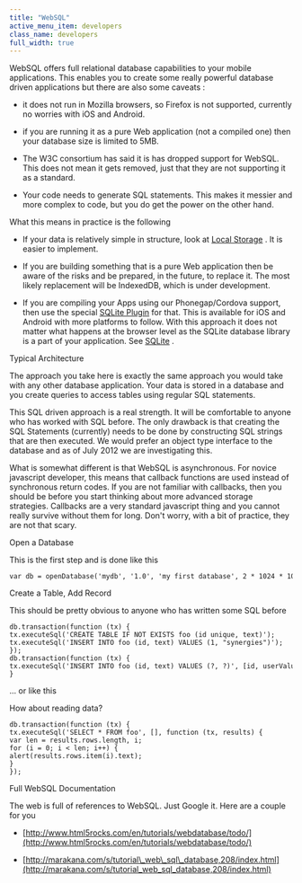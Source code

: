 ```yaml
---
title: "WebSQL"
active_menu_item: developers
class_name: developers
full_width: true
---
```



WebSQL offers full relational database capabilities to your mobile applications. This enables you to create some really powerful database driven applications but there are also some caveats :

 - it does not run in Mozilla browsers, so Firefox is not supported, currently no worries with iOS and Android.

 - if you are running it as a pure Web application (not a compiled one) then your database size is limited to 5MB.

 - The W3C consortium has said it is has dropped support for WebSQL. This does not mean it gets removed, just that they are not supporting it as a standard.

 - Your code needs to generate SQL statements. This makes it messier and more complex to code, but you do get the power on the other hand.

What this means in practice is the following

 - If your data is relatively simple in structure, look at [Local Storage](local_storage_example.htm) . It is easier to implement.

 - If you are building something that is a pure Web application then be aware of the risks and be prepared, in the future, to replace it. The most likely replacement will be IndexedDB, which is under development.

 - If you are compiling your Apps using our Phonegap/Cordova support, then use the special [SQLite Plugin](../../ac-mobile-build-phonegap/cordova/ac-mobile-build/ac-build-plugins/sqlite-plugin/index.htm) for that. This is available for iOS and Android with more platforms to follow. With this approach it does not matter what happens at the browser level as the SQLite database library is a part of your application. See [SQLite](sqlite.htm) .

Typical Architecture

The approach you take here is exactly the same approach you would take with any other database application. Your data is stored in a database and you create queries to access tables using regular SQL statements.

This SQL driven approach is a real strength. It will be comfortable to anyone who has worked with SQL before. The only drawback is that creating the SQL Statements (currently) needs to be done by constructing SQL strings that are then executed. We would prefer an object type interface to the database and as of July 2012 we are investigating this.

What is somewhat different is that WebSQL is asynchronous. For novice javascript developer, this means that callback functions are used instead of synchronous return codes. If you are not familiar with callbacks, then you should be before you start thinking about more advanced storage strategies. Callbacks are a very standard javascript thing and you cannot really survive without them for long. Don't worry, with a bit of practice, they are not that scary.

Open a Database

This is the first step and is done like this

    var db = openDatabase('mydb', '1.0', 'my first database', 2 * 1024 * 1024);
   

Create a Table, Add Record

This should be pretty obvious to anyone who has written some SQL before

    db.transaction(function (tx) {
    tx.executeSql('CREATE TABLE IF NOT EXISTS foo (id unique, text)');
    tx.executeSql('INSERT INTO foo (id, text) VALUES (1, "synergies")');
    });
    db.transaction(function (tx) {
    tx.executeSql('INSERT INTO foo (id, text) VALUES (?, ?)', [id, userValue]);
    }
   

... or like this

How about reading data?

    db.transaction(function (tx) {
    tx.executeSql('SELECT * FROM foo', [], function (tx, results) {
    var len = results.rows.length, i;
    for (i = 0; i < len; i++) {
    alert(results.rows.item(i).text);
    }
    });
   

Full WebSQL Documentation

The web is full of references to WebSQL. Just Google it. Here are a couple for you

 - [http://www.html5rocks.com/en/tutorials/webdatabase/todo/](http://www.html5rocks.com/en/tutorials/webdatabase/todo/)

 - [http://marakana.com/s/tutorial\_web\_sql\_database,208/index.html](http://marakana.com/s/tutorial_web_sql_database,208/index.html)

